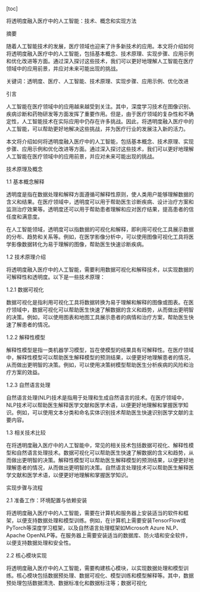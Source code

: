 
[toc]                    
                
                
将透明度融入医疗中的人工智能：技术、概念和实现方法

摘要

随着人工智能技术的发展，医疗领域也迎来了许多新技术的应用。本文将介绍如何将透明度融入医疗中的人工智能，包括基本概念、技术原理、实现步骤、应用示例和优化改进等方面。通过深入探讨这些技术，我们可以更好地理解人工智能在医疗领域中的应用前景，并应对未来可能出现的挑战。

关键词：透明度、医疗、人工智能、技术原理、实现步骤、应用示例、优化改进

引言

人工智能在医疗领域中的应用越来越受到关注。其中，深度学习技术在图像识别、疾病诊断和药物研发等方面发挥了重要作用。但是，由于医疗领域的复杂性和不确定性，人工智能技术在实际应用中仍存在许多挑战。因此，将透明度融入医疗中的人工智能，可以帮助更好地解决这些挑战，并为医疗行业的发展注入新的活力。

本文将介绍如何将透明度融入医疗中的人工智能，包括基本概念、技术原理、实现步骤、应用示例和优化改进等方面。通过深入探讨这些技术，我们可以更好地理解人工智能在医疗领域中的应用前景，并应对未来可能出现的挑战。

技术原理及概念

1.1 基本概念解释

透明度是指在数据处理和解释方面遵循可解释性原则，使人类用户能够理解数据的含义和结果。在医疗领域中，透明度可以用于帮助医生诊断疾病、设计治疗方案和监测治疗效果等。透明度还可以用于帮助患者理解和应对医疗结果，提高患者的信任度和满意度。

在人工智能领域，透明度可以指数据的可视化和解释，即利用可视化工具展示数据的分布、趋势和关系等。例如，在医学影像分析中，可以使用图像可视化工具将医学影像数据转化为易于理解的图像，帮助医生快速诊断疾病。

1.2 技术原理介绍

将透明度融入医疗中的人工智能，需要利用数据可视化和解释技术，以实现数据的可解释性和透明度。以下是一些技术原理：

1.2.1 数据可视化

数据可视化是指利用可视化工具将数据转换为易于理解和解释的图像或图表。在医疗领域中，数据可视化可以帮助医生快速了解数据的含义和趋势，从而做出更明智的决策。例如，可以使用图表和地图工具展示患者的病情和治疗方案，帮助医生快速了解患者的情况。

1.2.2 解释性模型

解释性模型是指一类机器学习模型，旨在使模型的结果具有可解释性。在医疗领域中，解释性模型可以帮助医生解释模型的预测结果，以便更好地理解患者的情况，从而做出更明智的决策。例如，可以使用决策树模型帮助医生分析疾病的风险和治疗方案的效益。

1.2.3 自然语言处理

自然语言处理(NLP)技术是指用于处理和生成自然语言的技术。在医疗领域中，NLP技术可以帮助医生解释医学文献和医学术语，以便更好地理解和掌握医学知识。例如，可以使用文本分类和命名实体识别技术帮助医生快速识别医学文献的主要内容。

1.3 相关技术比较

在将透明度融入医疗中的人工智能中，常见的相关技术包括数据可视化、解释性模型和自然语言处理技术。数据可视化可以帮助医生快速了解数据的含义和趋势，从而做出更明智的决策。解释性模型可以帮助医生解释模型的预测结果，以便更好地理解患者的情况，从而做出更明智的决策。自然语言处理技术可以帮助医生解释医学文献和医学术语，以便更好地理解和掌握医学知识。

实现步骤与流程

2.1 准备工作：环境配置与依赖安装

将透明度融入医疗中的人工智能，需要在计算机和服务器上安装适当的软件和框架，以便支持数据处理和模型训练。例如，在计算机上需要安装TensorFlow或PyTorch等深度学习框架，以及自然语言处理框架如Microsoft Azure NLP、Apache OpenNLP等。在服务器上需要安装适当的数据库、防火墙和安全软件，以便支持数据处理和安全性。

2.2 核心模块实现

将透明度融入医疗中的人工智能，需要构建核心模块，以实现数据处理和模型训练。核心模块包括数据预处理、数据可视化、模型训练和模型解释等。其中，数据预处理包括数据清洗、数据标准化和数据标注等；数据可视化

